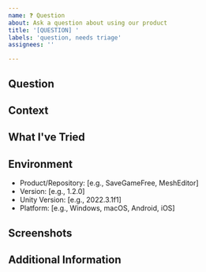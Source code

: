 ```yaml
---
name: ❓ Question
about: Ask a question about using our product
title: '[QUESTION] '
labels: 'question, needs triage'
assignees: ''

---
```


## Question
<!-- Clearly state your question -->

## Context
<!-- Provide context for your question (what are you trying to accomplish?) -->

## What I've Tried
<!-- Describe what you've already tried to solve your problem -->

## Environment
<!-- Please complete the following information if relevant -->
- Product/Repository: [e.g., SaveGameFree, MeshEditor]
- Version: [e.g., 1.2.0]
- Unity Version: [e.g., 2022.3.1f1]
- Platform: [e.g., Windows, macOS, Android, iOS]

## Screenshots
<!-- If applicable, add screenshots to help explain your question -->

## Additional Information
<!-- Add any other context about the question here -->